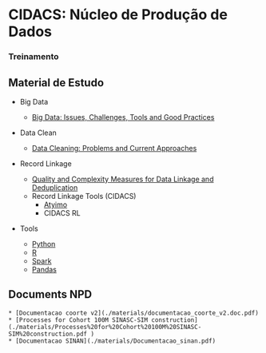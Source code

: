 # CIDACS: Núcleo de Produção de Dados
### Treinamento

## Material de Estudo

- Big Data
    * [Big Data: Issues, Challenges, Tools and Good
Practices](http://www.stat.purdue.edu/~doerge/BIOINFORM.D/SPRING16/KatalWazidGoudar_2013.pdf)
- Data Clean
    * [Data Cleaning: Problems and Current Approaches](https://s3.amazonaws.com/academia.edu.documents/41858217/A00DEC-CD.pdf?AWSAccessKeyId=AKIAIWOWYYGZ2Y53UL3A&Expires=1538407011&Signature=yo7M3GF2KCUY7TRkjKCllpdc4VU%3D&response-content-disposition=inline%3B%20filename%3DAutomatically_extracting_structure_from.pdf#page=5)
- Record Linkage
    * [Quality and Complexity Measures for Data Linkage and Deduplication](https://core.ac.uk/download/pdf/23799032.pdf)
    - Record Linkage Tools (CIDACS)
        - [Atyimo](https://cidacs.bahia.fiocruz.br/wp-content/uploads/2018/04/08293793.pdf)
        - CIDACS RL

- Tools
    - [Python](https://www.python.org/)
    - [R](https://www.r-project.org)
    - [Spark](http://spark.apache.org/)
    - [Pandas](https://pandas.pydata.org/)
## Documents NPD
	* [Documentacao coorte v2](./materials/documentacao_coorte_v2.doc.pdf)
	* [Processes for Cohort 100M SINASC-SIM construction](./materials/Processes%20for%20Cohort%20100M%20SINASC-SIM%20construction.pdf )
	* [Documentacao SINAN](./materials/Documentacao_sinan.pdf)
